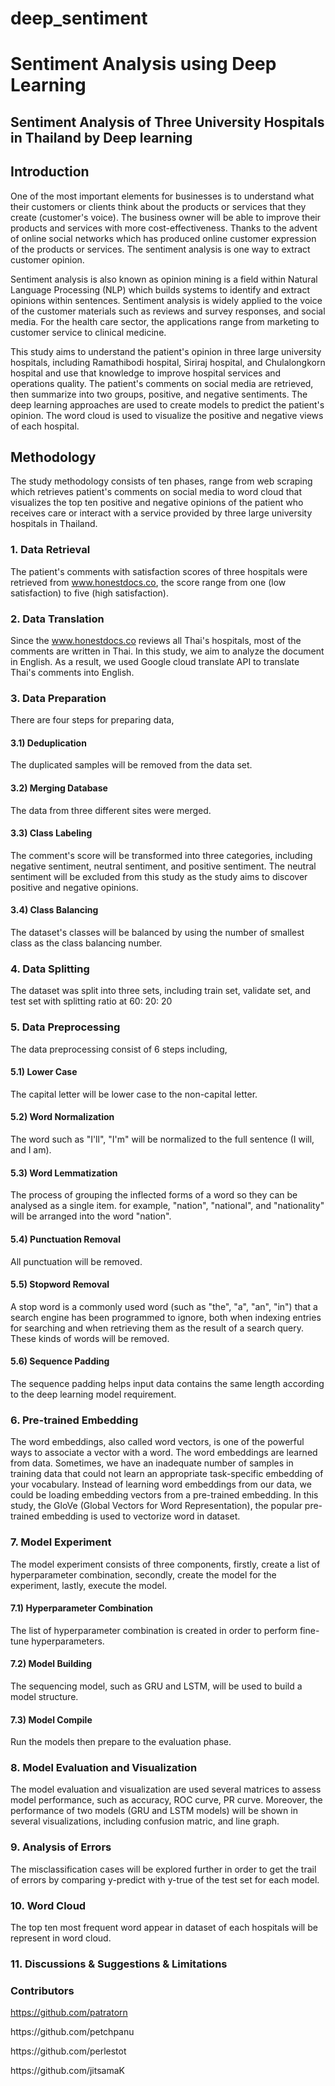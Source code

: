 # deep_sentiment
# Sentiment Analysis using Deep Learning

## Sentiment Analysis of Three University Hospitals in Thailand by Deep learning
## Introduction
One of the most important elements for businesses is to understand what their customers or clients think about the products or services that they create (customer's voice). The business owner will be able to improve their products and services with more cost-effectiveness. Thanks to the advent of online social networks which has produced online customer expression of the products or services. The sentiment analysis is one way to extract customer opinion.

Sentiment analysis is also known as opinion mining is a field within Natural Language Processing (NLP) which builds systems to identify and extract opinions within sentences. Sentiment analysis is widely applied to the voice of the customer materials such as reviews and survey responses, and social media. For the health care sector, the applications range from marketing to customer service to clinical medicine.

This study aims to understand the patient's opinion in three large university hospitals, including Ramathibodi hospital, Siriraj hospital, and Chulalongkorn hospital and use that knowledge to improve hospital services and operations quality. The patient's comments on social media are retrieved, then summarize into two groups, positive, and negative sentiments. The deep learning approaches are used to create models to predict the patient's opinion. The word cloud is used to visualize the positive and negative views of each hospital.

## Methodology
The study methodology consists of ten phases, range from web scraping which retrieves patient's comments on social media to word cloud that visualizes the top ten positive and negative opinions of the patient who receives care or interact with a service provided by three large university hospitals in Thailand.

### 1. Data Retrieval

The patient's comments with satisfaction scores of three hospitals were retrieved from www.honestdocs.co, the score range from one (low satisfaction) to five (high satisfaction).

### 2. Data Translation

Since the www.honestdocs.co reviews all Thai's hospitals, most of the comments are written in Thai. In this study, we aim to analyze the document in English. As a result, we used Google cloud translate API to translate Thai's comments into English.

### 3. Data Preparation

There are four steps for preparing data,

#### 3.1) Deduplication

The duplicated samples will be removed from the data set.

#### 3.2) Merging Database

The data from three different sites were merged.

#### 3.3) Class Labeling

The comment's score will be transformed into three categories, including negative sentiment, neutral sentiment, and positive sentiment. The neutral sentiment will be excluded from this study as the study aims to discover positive and negative opinions.

#### 3.4) Class Balancing

The dataset's classes will be balanced by using the number of smallest class as the class balancing number.

### 4. Data Splitting

The dataset was split into three sets, including train set, validate set, and test set with splitting ratio at 60: 20: 20

### 5. Data Preprocessing

The data preprocessing consist of 6 steps including,

####   5.1) Lower Case
The capital letter will be lower case to the non-capital letter.

####  5.2) Word Normalization
The word such as "I'll", "I'm" will be normalized to the full sentence (I will, and I am).

####  5.3) Word Lemmatization
The process of grouping the inflected forms of a word so they can be analysed as a single item. for example, "nation", "national", and "nationality" will be arranged into the word "nation".

####  5.4) Punctuation Removal
All punctuation will be removed.

####  5.5) Stopword Removal
A stop word is a commonly used word (such as "the", "a", "an", "in") that a search engine has been programmed to ignore, both when indexing entries for searching and when retrieving them as the result of a search query. These kinds of words will be removed.

####  5.6) Sequence Padding
The sequence padding helps input data contains the same length according to the deep learning model requirement.

### 6. Pre-trained Embedding

The word embeddings, also called word vectors, is one of the powerful ways to associate a vector with a word. The word embeddings are learned from data. Sometimes, we have an inadequate number of samples in training data that could not learn an appropriate task-specific embedding of your vocabulary. Instead of learning word embeddings from our data, we could be loading embedding vectors from a pre-trained embedding. In this study, the GloVe (Global Vectors for Word Representation), the popular pre-trained embedding is used to vectorize word in dataset.

### 7. Model Experiment

The model experiment consists of three components, firstly, create a list of hyperparameter combination, secondly, create the model for the experiment, lastly, execute the model.

####   7.1) Hyperparameter Combination
The list of hyperparameter combination is created in order to perform fine-tune hyperparameters.

####  7.2) Model Building
The sequencing model, such as GRU and LSTM, will be used to build a model structure.

####  7.3) Model Compile
Run the models then prepare to the evaluation phase.

### 8. Model Evaluation and Visualization

The model evaluation and visualization are used several matrices to assess model performance, such as accuracy, ROC curve, PR curve. Moreover, the performance of two models (GRU and LSTM models) will be shown in several visualizations, including confusion matric, and line graph.

### 9. Analysis of Errors

The misclassification cases will be explored further in order to get the trail of errors by comparing y-predict with y-true of the test set for each model.

### 10. Word Cloud

The top ten most frequent word appear in dataset of each hospitals will be represent in word cloud.

### 11. Discussions & Suggestions & Limitations

### Contributors
https://github.com/patratorn
<p>
https://github.com/petchpanu
<p>
https://github.com/perlestot
<p>
https://github.com/jitsamaK

